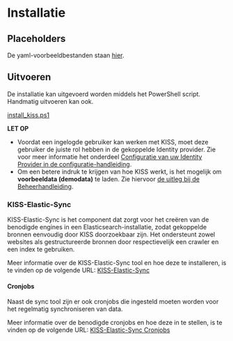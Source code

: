 # Installatie

## Placeholders

De yaml-voorbeeldbestanden staan [hier](https://github.com/Klantinteractie-Servicesysteem/KISS-frontend/blob/main/helm/kiss-frontend/kiss.template.yaml).

## Uitvoeren

De installatie kan uitgevoerd worden middels het PowerShell script. Handmatig uitvoeren kan ook.

[install_kiss.ps1](https://github.com/Klantinteractie-Servicesysteem/.github/blob/main/docs/scripts/install_kiss.ps1)

**LET OP** 
- Voordat een ingelogde gebruiker kan werken met KISS, moet deze gebruiker de juiste rol hebben in de gekoppelde Identity provider. Zie voor meer informatie het onderdeel [Configuratie van uw Identity Provider in de configuratie-handleiding](CONFIGURATIE.md#configuratie-van-uw-identity-provider).
- Om een betere indruk te krijgen van hoe KISS werkt, is het mogelijk om **voorbeeldata (demodata)** te laden. Zie hiervoor [de uitleg bij de Beheerhandleiding](MANUAL.md#kiss-beheer-vullen-met-voorbeelddata).

### KISS-Elastic-Sync
KISS-Elastic-Sync is het component dat zorgt voor het creëren van de benodigde engines in een Elasticsearch-installatie, zodat gekoppelde bronnen eenvoudig door KISS doorzoekbaar zijn. Het ondersteunt zowel websites als gestructureerde bronnen door respectievelijk een crawler en een index te gebruiken.

Meer informatie over de KISS-Elastic-Sync tool en hoe deze te installeren, is te vinden op de volgende URL:
[KISS-Elastic-Sync](https://github.com/Klantinteractie-Servicesysteem/KISS-Elastic-Sync/blob/main/README.md)

#### Cronjobs
Naast de sync tool zijn er ook cronjobs die ingesteld moeten worden voor het regelmatig synchroniseren van data.

Meer informatie over de benodigde cronjobs en hoe deze in te stellen, is te vinden op de volgende URL:
[KISS-Elastic-Sync Cronjobs](https://github.com/Klantinteractie-Servicesysteem/KISS-Elastic-Sync/blob/main/deploy/README.md)
